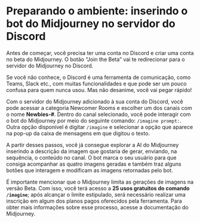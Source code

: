 # Preparando o ambiente: inserindo o bot do Midjourney no servidor do Discord

Antes de começar, você precisa ter uma conta no Discord e criar uma conta no beta do Midjourney. O botão “Join the Beta” vai te redirecionar para o servidor do Midjourney no Discord.

Se você não conhece, o Discord é uma ferramenta de comunicação, como Teams, Slack etc., com muitas funcionalidades e que pode ser um pouco confusa para quem nunca usou. Mas não desanime, você vai pegar rápido!

Com o servidor do Midjourney adicionado à sua conta do Discord, você pode acessar a categoria Newcomer Rooms e escolher um dos canais com o nome **Newbies-#**. Dentro do canal selecionado, você pode interagir com o bot do Midjourney por meio do seguinte comando: ```/imagine prompt:```. Outra opção disponível é digitar ```/imagine``` e selecionar a opção que aparece na pop-up da caixa de mensagens em que digitou o texto.

A partir desses passos, você já consegue explorar a AI do Midjourney inserindo a descrição da imagem que gostaria de gerar, enviando, na sequência, o conteúdo no canal. O bot marca o seu usuário para que consiga acompanhar as quatro imagens geradas e também traz alguns botões que interagem e modificam as imagens retornadas pelo bot.

É importante mencionar que o Midjourney limita as gerações de imagens na versão Beta. Com isso, você terá acesso a **25 usos gratuitos do comando ```/imagine```**; após alcançar o limite estipulado, será necessário realizar uma inscrição em algum dos planos pagos oferecidos pela ferramenta. Para obter mais informações sobre esse processo, acesse a documentação do Midjourney.

